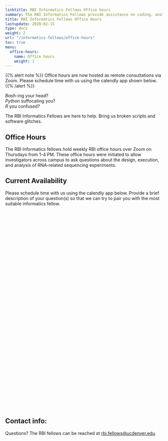 ```yaml
---
linktitle: RBI Informatics Fellows Office hours
summary: The RBI Informatics Fellows provide assistance on coding, analysis, and pipelines.
title: RBI Informatics Fellows Office Hours
lastupdate: 2020-02-15
type: docs
weight: 2
url: "/informatics-fellows/office-hours"
toc: true
menu:
  office-hours:
    name: Office hours
    weight: 1
---
```


{{% alert note %}}
Office hours are now hosted as remote consultations via Zoom. Please schedule time with us using the calendly app shown below.
{{% /alert %}}
 
*Bash*-ing your head?  
*Python* suffocating you?  
*R* you confused?   

The RBI Informatics Fellows are here to help. Bring us broken scripts and software glitches.

## Office Hours

The RBI Informatics fellows hold weekly RBI office hours over Zoom on Thursdays from 1-4 PM. These office hours were initiated to allow investigators across campus to ask questions about the design, execution, and analysis of RNA-related sequencing experiments. 

## Current Availability

Please schedule time with us using the calendly app below. Provide a brief description of your question(s) so that we can try to pair you with the most suitable informatics fellow. 

  
<div class="calendly-inline-widget" data-url="https://calendly.com/rbi-informatics-fellows/office-hours" style="min-width:320px;height:630px;"></div>
<script type="text/javascript" src="https://assets.calendly.com/assets/external/widget.js"></script>

  

## Contact info:

Questions? The RBI fellows can be reached at <rbi.fellows@ucdenver.edu>. 


